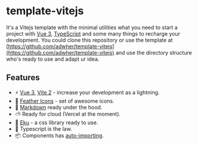 # template-vitejs

It's a Vitejs template with the minimal utilities what you need to start a project with [Vue 3](https://v3.vuejs.org), [TypeScript](https://www.typescriptlang.org) and some many things to recharge your development. You could clone this repository or use the template at [https://github.com/adwher/template-vitejs](https://github.com/adwher/template-vitejs) and use the directory structure who's ready to use and adapt ur idea.

## Features

- ⚡️ [Vue 3](https://v3.vuejs.org), [Vite 2](https://vitejs.dev) - increase your development as a lightning.
- 🤩 [Feather Icons](https://github.com/adwher/featherweb) - set of awesome icons.
- 📖 [Markdown](https://github.com/antfu/vite-plugin-md) ready under the hood.
- ⛅ Ready for cloud (Vercel at the moment).
- 🎨 [Eku](https://github.com/ekucss/eku) - a css library ready to use.
- 🤖 Typescript is the law.
- 📦 Components has [auto-importing](https://github.com/antfu/vite-plugin-components).